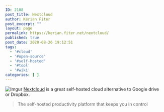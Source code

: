 ```yaml
---
ID: 2108
post_title: Nextcloud
author: Kérian Fiter
post_excerpt: ""
layout: page
permalink: https://kerian.fiter.net/nextcloud/
published: true
post_date: 2020-08-26 19:12:51
tags:
  - '#cloud'
  - '#open-source'
  - '#self-hosted'
  - '#tool'
  - '#wiki'
categories: [ ]
---
```

![Imgur][1] [Nextcloud][2] is a great self-hosted cloud alternative to Google drive or Dropbox. 
> The self-hosted productivity platform that keeps you in control

 [1]: https://imgur.com/MRGnTUE.png
 [2]: https://nextcloud.com/